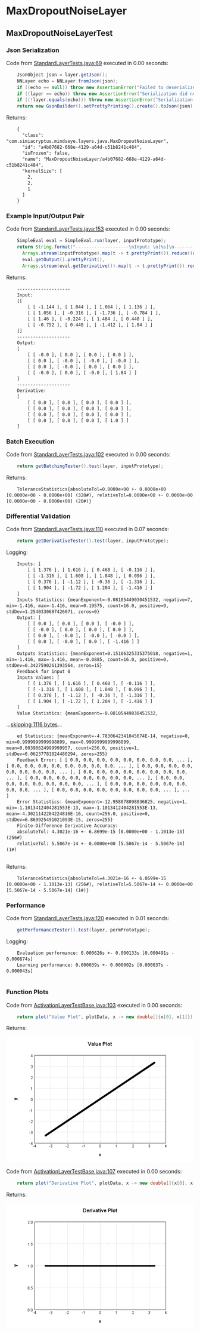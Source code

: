 # MaxDropoutNoiseLayer
## MaxDropoutNoiseLayerTest
### Json Serialization
Code from [StandardLayerTests.java:69](../../../../../../../src/main/java/com/simiacryptus/mindseye/test/StandardLayerTests.java#L69) executed in 0.00 seconds: 
```java
    JsonObject json = layer.getJson();
    NNLayer echo = NNLayer.fromJson(json);
    if ((echo == null)) throw new AssertionError("Failed to deserialize");
    if ((layer == echo)) throw new AssertionError("Serialization did not copy");
    if ((!layer.equals(echo))) throw new AssertionError("Serialization not equal");
    return new GsonBuilder().setPrettyPrinting().create().toJson(json);
```

Returns: 

```
    {
      "class": "com.simiacryptus.mindseye.layers.java.MaxDropoutNoiseLayer",
      "id": "a4b07682-668e-4129-a64d-c51b8241c484",
      "isFrozen": false,
      "name": "MaxDropoutNoiseLayer/a4b07682-668e-4129-a64d-c51b8241c484",
      "kernelSize": [
        2,
        2,
        1
      ]
    }
```



### Example Input/Output Pair
Code from [StandardLayerTests.java:153](../../../../../../../src/main/java/com/simiacryptus/mindseye/test/StandardLayerTests.java#L153) executed in 0.00 seconds: 
```java
    SimpleEval eval = SimpleEval.run(layer, inputPrototype);
    return String.format("--------------------\nInput: \n[%s]\n--------------------\nOutput: \n%s\n--------------------\nDerivative: \n%s",
      Arrays.stream(inputPrototype).map(t -> t.prettyPrint()).reduce((a, b) -> a + ",\n" + b).get(),
      eval.getOutput().prettyPrint(),
      Arrays.stream(eval.getDerivative()).map(t -> t.prettyPrint()).reduce((a, b) -> a + ",\n" + b).get());
```

Returns: 

```
    --------------------
    Input: 
    [[
    	[ [ -1.144 ], [ 1.044 ], [ 1.064 ], [ 1.136 ] ],
    	[ [ 1.056 ], [ -0.316 ], [ -1.736 ], [ -0.784 ] ],
    	[ [ 1.46 ], [ -0.224 ], [ 1.484 ], [ 0.448 ] ],
    	[ [ -0.752 ], [ 0.448 ], [ -1.412 ], [ 1.84 ] ]
    ]]
    --------------------
    Output: 
    [
    	[ [ -0.0 ], [ 0.0 ], [ 0.0 ], [ 0.0 ] ],
    	[ [ 0.0 ], [ -0.0 ], [ -0.0 ], [ -0.0 ] ],
    	[ [ 0.0 ], [ -0.0 ], [ 0.0 ], [ 0.0 ] ],
    	[ [ -0.0 ], [ 0.0 ], [ -0.0 ], [ 1.84 ] ]
    ]
    --------------------
    Derivative: 
    [
    	[ [ 0.0 ], [ 0.0 ], [ 0.0 ], [ 0.0 ] ],
    	[ [ 0.0 ], [ 0.0 ], [ 0.0 ], [ 0.0 ] ],
    	[ [ 0.0 ], [ 0.0 ], [ 0.0 ], [ 0.0 ] ],
    	[ [ 0.0 ], [ 0.0 ], [ 0.0 ], [ 1.0 ] ]
    ]
```



### Batch Execution
Code from [StandardLayerTests.java:102](../../../../../../../src/main/java/com/simiacryptus/mindseye/test/StandardLayerTests.java#L102) executed in 0.00 seconds: 
```java
    return getBatchingTester().test(layer, inputPrototype);
```

Returns: 

```
    ToleranceStatistics{absoluteTol=0.0000e+00 +- 0.0000e+00 [0.0000e+00 - 0.0000e+00] (320#), relativeTol=0.0000e+00 +- 0.0000e+00 [0.0000e+00 - 0.0000e+00] (20#)}
```



### Differential Validation
Code from [StandardLayerTests.java:110](../../../../../../../src/main/java/com/simiacryptus/mindseye/test/StandardLayerTests.java#L110) executed in 0.07 seconds: 
```java
    return getDerivativeTester().test(layer, inputPrototype);
```
Logging: 
```
    Inputs: [
    	[ [ 1.376 ], [ 1.616 ], [ 0.468 ], [ -0.116 ] ],
    	[ [ -1.316 ], [ 1.608 ], [ 1.848 ], [ 0.096 ] ],
    	[ [ 0.376 ], [ -1.12 ], [ -0.36 ], [ -1.316 ] ],
    	[ [ 1.904 ], [ -1.72 ], [ 1.204 ], [ -1.416 ] ]
    ]
    Inputs Statistics: {meanExponent=-0.08105449030451532, negative=7, min=-1.416, max=-1.416, mean=0.19575, count=16.0, positive=9, stdDev=1.2540330687426071, zeros=0}
    Output: [
    	[ [ 0.0 ], [ 0.0 ], [ 0.0 ], [ -0.0 ] ],
    	[ [ -0.0 ], [ 0.0 ], [ 0.0 ], [ 0.0 ] ],
    	[ [ 0.0 ], [ -0.0 ], [ -0.0 ], [ -0.0 ] ],
    	[ [ 0.0 ], [ -0.0 ], [ 0.0 ], [ -1.416 ] ]
    ]
    Outputs Statistics: {meanExponent=0.15106325335375018, negative=1, min=-1.416, max=-1.416, mean=-0.0885, count=16.0, positive=0, stdDev=0.3427590261393564, zeros=15}
    Feedback for input 0
    Inputs Values: [
    	[ [ 1.376 ], [ 1.616 ], [ 0.468 ], [ -0.116 ] ],
    	[ [ -1.316 ], [ 1.608 ], [ 1.848 ], [ 0.096 ] ],
    	[ [ 0.376 ], [ -1.12 ], [ -0.36 ], [ -1.316 ] ],
    	[ [ 1.904 ], [ -1.72 ], [ 1.204 ], [ -1.416 ] ]
    ]
    Value Statistics: {meanExponent=-0.08105449030451532,
```
...[skipping 1116 bytes](etc/81.txt)...
```
    ed Statistics: {meanExponent=-4.7830642341045674E-14, negative=0, min=0.9999999999998899, max=0.9999999999998899, mean=0.00390624999999957, count=256.0, positive=1, stdDev=0.06237781024480294, zeros=255}
    Feedback Error: [ [ 0.0, 0.0, 0.0, 0.0, 0.0, 0.0, 0.0, 0.0, ... ], [ 0.0, 0.0, 0.0, 0.0, 0.0, 0.0, 0.0, 0.0, ... ], [ 0.0, 0.0, 0.0, 0.0, 0.0, 0.0, 0.0, 0.0, ... ], [ 0.0, 0.0, 0.0, 0.0, 0.0, 0.0, 0.0, 0.0, ... ], [ 0.0, 0.0, 0.0, 0.0, 0.0, 0.0, 0.0, 0.0, ... ], [ 0.0, 0.0, 0.0, 0.0, 0.0, 0.0, 0.0, 0.0, ... ], [ 0.0, 0.0, 0.0, 0.0, 0.0, 0.0, 0.0, 0.0, ... ], [ 0.0, 0.0, 0.0, 0.0, 0.0, 0.0, 0.0, 0.0, ... ], ... ]
    Error Statistics: {meanExponent=-12.958078098036825, negative=1, min=-1.1013412404281553E-13, max=-1.1013412404281553E-13, mean=-4.3021142204224816E-16, count=256.0, positive=0, stdDev=6.869925491021093E-15, zeros=255}
    Finite-Difference Derivative Accuracy:
    absoluteTol: 4.3021e-16 +- 6.8699e-15 [0.0000e+00 - 1.1013e-13] (256#)
    relativeTol: 5.5067e-14 +- 0.0000e+00 [5.5067e-14 - 5.5067e-14] (1#)
    
```

Returns: 

```
    ToleranceStatistics{absoluteTol=4.3021e-16 +- 6.8699e-15 [0.0000e+00 - 1.1013e-13] (256#), relativeTol=5.5067e-14 +- 0.0000e+00 [5.5067e-14 - 5.5067e-14] (1#)}
```



### Performance
Code from [StandardLayerTests.java:120](../../../../../../../src/main/java/com/simiacryptus/mindseye/test/StandardLayerTests.java#L120) executed in 0.01 seconds: 
```java
    getPerformanceTester().test(layer, permPrototype);
```
Logging: 
```
    Evaluation performance: 0.000626s +- 0.000133s [0.000491s - 0.000874s]
    Learning performance: 0.000039s +- 0.000002s [0.000037s - 0.000043s]
    
```

### Function Plots
Code from [ActivationLayerTestBase.java:103](../../../../../../../src/test/java/com/simiacryptus/mindseye/layers/java/ActivationLayerTestBase.java#L103) executed in 0.00 seconds: 
```java
    return plot("Value Plot", plotData, x -> new double[]{x[0], x[1]});
```

Returns: 

![Result](etc/test.27.png)



Code from [ActivationLayerTestBase.java:107](../../../../../../../src/test/java/com/simiacryptus/mindseye/layers/java/ActivationLayerTestBase.java#L107) executed in 0.00 seconds: 
```java
    return plot("Derivative Plot", plotData, x -> new double[]{x[0], x[2]});
```

Returns: 

![Result](etc/test.28.png)



